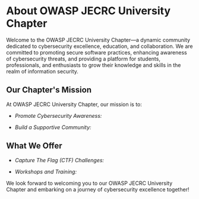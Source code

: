 # About OWASP JECRC University Chapter

Welcome to the OWASP JECRC University Chapter—a dynamic community dedicated to cybersecurity excellence, education, and collaboration. We are committed to promoting secure software practices, enhancing awareness of cybersecurity threats, and providing a platform for students, professionals, and enthusiasts to grow their knowledge and skills in the realm of information security.

## Our Chapter's Mission

At OWASP JECRC University Chapter, our mission is to:

- *Promote Cybersecurity Awareness:*

- *Build a Supportive Community:*

## What We Offer

- *Capture The Flag (CTF) Challenges:*

- *Workshops and Training:*
  
We look forward to welcoming you to our OWASP JECRC University Chapter and embarking on a journey of cybersecurity excellence together!

